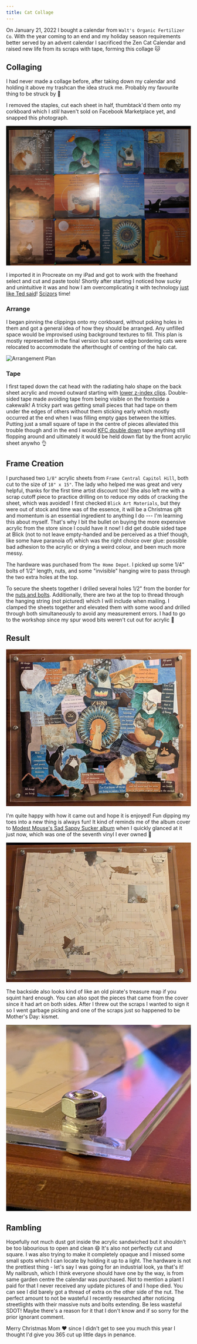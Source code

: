```yaml
---
title: Cat Collage
---
```


On January 21, 2022 I bought a calendar from `Walt's Organic Fertilizer Co`. With the year coming to an end and my holiday season requirements better served by an advent calendar I sacrificed the Zen Cat Calendar and raised new life from its scraps with tape, forming this collage :cat:

## Collaging

I had never made a collage before, after taking down my calendar and holding it above my trashcan the idea struck me. Probably my favourite thing to be struck by :anger:

I removed the staples, cut each sheet in half, thumbtack'd them onto my corkboard which I _still_ haven't sold on Facebook Marketplace yet, and snapped this photograph.

![Original Calendar](/assets/img/cat-collage/calendar.jpg)

I imported it in Procreate on my iPad and got to work with the freehand select and cut and paste tools! Shortly after starting I noticed how sucky and unintuitive it was and how I am overcomplicating it with technology [just like Ted said](https://en.wikipedia.org/wiki/Ted_Kaczynski#Summary)! [Scizors](https://bulbapedia.bulbagarden.net/wiki/Scizor_(Pok%C3%A9mon)) time!

### Arrange

I began pinning the clippings onto my corkboard, without poking holes in them and got a general idea of how they should be arranged. Any unfilled space would be improvised using background textures to fill. This plan is mostly represented in the final version but some edge bordering cats were relocated to accommodate the afterthought of centring of the halo cat.

![Arrangement Plan](/assets/img/cat-collage/arrange.jpg)

### Tape

I first taped down the cat head with the radiating halo shape on the back sheet acrylic and moved outward starting with [lower z-index clips](https://developer.mozilla.org/en-US/docs/Web/CSS/z-index). Double-sided tape made avoiding tape from being visible on the frontside a cakewalk! A tricky part was getting small pieces that had tape on them under the edges of others without them sticking early which mostly occurred at the end when I was filling empty gaps between the kitties. Putting just a small square of tape in the centre of pieces alleviated this trouble though and in the end I would [KFC double down](https://en.wikipedia.org/wiki/Double_Down_(sandwich)) tape anything still flopping around and ultimately it would be held down flat by the front acrylic sheet anywho :ok_hand:

## Frame Creation

I purchased two `1/8"` acrylic sheets from `Frame Central Capitol Hill`, both cut to the size of `18" x 15"`. The lady who helped me was great and very helpful, thanks for the first time artist discount too! She also left me with a scrap cutoff piece to practice drilling on to reduce my odds of cracking the sheet, which was avoided! I first checked `Blick Art Materials`, but they were out of stock and time was of the essence, it will be a Christmas gift and momentum is an essential ingredient to anything I do --- I'm learning this about myself. That's why I bit the bullet on buying the more expensive acrylic from the store since I could have it now! I did get double sided tape at Blick (not to not leave empty-handed and be perceived as a thief though, like some have paranoia of) which was the right choice over glue: possible bad adhesion to the acrylic or drying a weird colour, and been much more messy.

<!-- $78.96 -->

The hardware was purchased from `The Home Depot`. I picked up some 1/4" bolts of 1/2" length, nuts, and some "invisible" hanging wire to pass through the two extra holes at the top.

<!-- ~$4 for 15x bolts, ~$10 for 100x nuts, ~$3 for invisible hanging wire (not a noose) -->

To secure the sheets together I drilled several holes 1/2" from the border for the [nuts and bolts](https://en.wikipedia.org/wiki/Snack_mix). Additionally, there are two at the top to thread through the hanging string (not pictured) which I will include when mailing. I clamped the sheets together and elevated them with some wood and drilled through both simultaneously to avoid any measurement errors. I had to go to the workshop since my spur wood bits weren't cut out for acrylic :nut_and_bolt:

## Result

![Front](/assets/img/cat-collage/front.jpg)

I'm quite happy with how it came out and hope it is enjoyed! Fun dipping my toes into a new thing is always fun! It kind of reminds me of the album cover to [Modest Mouse's Sad Sappy Sucker album](https://en.wikipedia.org/wiki/Sad_Sappy_Sucker) when I quickly glanced at it just now, which was one of the seventh vinyl I ever owned :feet:

![Back](/assets/img/cat-collage/back.jpg)

The backside also looks kind of like an old pirate's treasure map if you squint hard enough. You can also spot the pieces that came from the cover since it had art on both sides. After I threw out the scraps I wanted to sign it so I went garbage picking and one of the scraps just so happened to be Mother's Day: kismet.

![Side](/assets/img/cat-collage/side.jpg)

## Rambling

Hopefully not much dust got inside the acrylic sandwiched but it shouldn't be too labourious to open and clean :smile: It's also not perfectly cut and square. I was also trying to make it completely opaque and I missed some small spots which I can locate by holding it up to a light. The hardware is not the prettiest thing - let's say I was going for an industrial look, ya that's it! My nailbrush, which I think everyone should have one by the way, is from same garden centre the calendar was purchased. Not to mention a plant I paid for that I never received any update pictures of and I hope died. You can see I did barely got a thread of extra on the other side of the nut. The perfect amount to not be wasteful I recently researched after noticing streetlights with their massive nuts and bolts extending. Be less wasteful SDOT! Maybe there's a reason for it that I don't know and if so sorry for the prior ignorant comment.

Merry Christmas Mom :heart: since I didn't get to see you much this year I thought I'd give you 365 cut up little days in penance.
